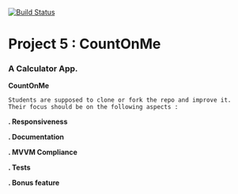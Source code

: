 [![Build Status](https://travis-ci.com/fabricetiennette/CountOnMe.svg?branch=master)](https://travis-ci.com/fabricetiennette/CountOnMe)


# Project 5 : CountOnMe

### A Calculator App.

**CountOnMe**

    Students are supposed to clone or fork the repo and improve it. 
    Their focus should be on the following aspects :

**. Responsiveness**

**. Documentation**

**. MVVM Compliance**

**. Tests**

**. Bonus feature**
